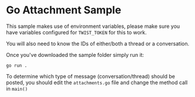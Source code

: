 # Go Attachment Sample

This sample makes use of environment variables, please make sure you have variables configured for `TWIST_TOKEN` for this to work.

You will also need to know the IDs of either/both a thread or a conversation.

Once you've downloaded the sample folder simply run it:

```
go run .
```

To determine which type of message (conversation/thread) should be posted, you should edit the `attachments.go` file and change the method call in `main()`